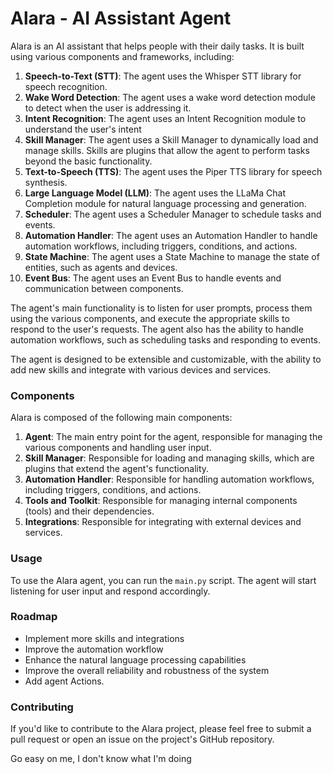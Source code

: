 # Alara - AI Assistant Agent

Alara is an AI assistant that helps people with their daily tasks. It is built using various components and frameworks, including:

1. **Speech-to-Text (STT)**: The agent uses the Whisper STT library for speech recognition.
2. **Wake Word Detection**: The agent uses a wake word detection module to detect when the user is addressing it.
3. **Intent Recognition**: The agent uses an Intent Recognition module to understand the user's intent
4. **Skill Manager**: The agent uses a Skill Manager to dynamically load and manage skills. Skills are plugins that allow the agent to perform tasks beyond the basic functionality.
5. **Text-to-Speech (TTS)**: The agent uses the Piper TTS library for speech synthesis.
6. **Large Language Model (LLM)**: The agent uses the LLaMa Chat Completion module for natural language processing and generation.
10. **Scheduler**: The agent uses a Scheduler Manager to schedule tasks and events.
11. **Automation Handler**: The agent uses an Automation Handler to handle automation workflows, including triggers, conditions, and actions.
12. **State Machine**: The agent uses a State Machine to manage the state of entities, such as agents and devices.
13. **Event Bus**: The agent uses an Event Bus to handle events and communication between components.

The agent's main functionality is to listen for user prompts, process them using the various components, and execute the appropriate skills to respond to the user's requests. The agent also has the ability to handle automation workflows, such as scheduling tasks and responding to events.

The agent is designed to be extensible and customizable, with the ability to add new skills and integrate with various devices and services.

### Components
Alara is composed of the following main components:

1. **Agent**: The main entry point for the agent, responsible for managing the various components and handling user input.
2. **Skill Manager**: Responsible for loading and managing skills, which are plugins that extend the agent's functionality.
3. **Automation Handler**: Responsible for handling automation workflows, including triggers, conditions, and actions.
4. **Tools and Toolkit**: Responsible for managing internal components (tools) and their dependencies.
5. **Integrations**: Responsible for integrating with external devices and services.

### Usage

To use the Alara agent, you can run the `main.py` script. The agent will start listening for user input and respond accordingly.

### Roadmap

- Implement more skills and integrations
- Improve the automation workflow
- Enhance the natural language processing capabilities
- Improve the overall reliability and robustness of the system
- Add agent Actions.

### Contributing
If you'd like to contribute to the Alara project, please feel free to submit a pull request or open an issue on the project's GitHub repository. 

Go easy on me, I don't know what I'm doing

